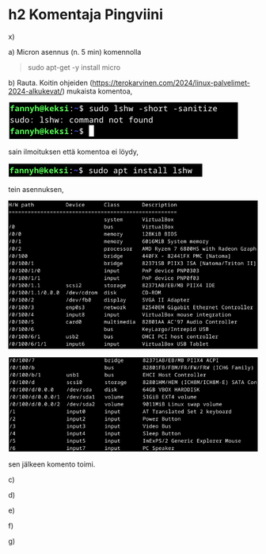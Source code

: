 # h2 Komentaja Pingviini

x)

a) Micron asennus (n. 5 min) komennolla
> sudo apt-get -y install micro

b) Rauta. Koitin ohjeiden (https://terokarvinen.com/2024/linux-palvelimet-2024-alkukevat/) mukaista komentoa,

![kuva1](/h2kuva1.png)

sain ilmoituksen että komentoa ei löydy,

![kuva1](/h2kuva2.png)

tein asennuksen,

![kuva1](/h2kuva3.png)

![kuva1](/h2kuva4.png)

sen jälkeen komento toimi.

c)

d)

e)

f)

g)

